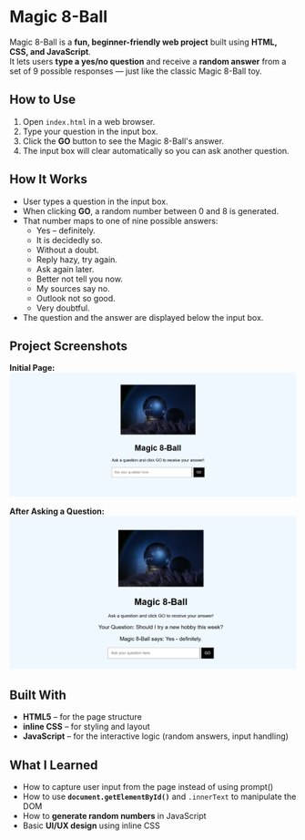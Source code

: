 # Magic 8-Ball

Magic 8-Ball is a **fun, beginner-friendly web project** built using **HTML, CSS, and JavaScript**.  
It lets users **type a yes/no question** and receive a **random answer** from a set of 9 possible responses — just like the classic Magic 8-Ball toy.

## How to Use

1. Open `index.html` in a web browser.  
2. Type your question in the input box.  
3. Click the **GO** button to see the Magic 8-Ball's answer.  
4. The input box will clear automatically so you can ask another question.

## How It Works

- User types a question in the input box.  
- When clicking **GO**, a random number between 0 and 8 is generated.  
- That number maps to one of nine possible answers:  
  - Yes – definitely.  
  - It is decidedly so.  
  - Without a doubt.  
  - Reply hazy, try again.  
  - Ask again later.  
  - Better not tell you now.  
  - My sources say no.  
  - Outlook not so good.  
  - Very doubtful.  
- The question and the answer are displayed below the input box.  
## Project Screenshots

**Initial Page:**  
![Initial page of Magic 8-Ball showing input box and GO button](screenshot-start.png)

**After Asking a Question:**  
![Magic 8-Ball displaying a sample question and random answer](screenshot-answer.png)

## Built With

- **HTML5** – for the page structure  
- **inline CSS** – for styling and layout  
- **JavaScript** – for the interactive logic (random answers, input handling)  

## What I Learned

- How to capture user input from the page instead of using prompt()
- How to use **`document.getElementById()`** and `.innerText` to manipulate the DOM  
- How to **generate random numbers** in JavaScript  
- Basic **UI/UX design** using inline CSS 
